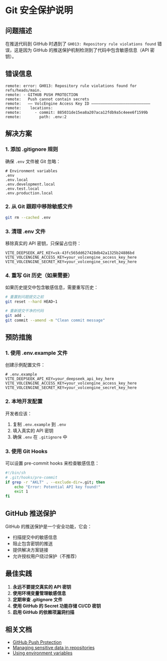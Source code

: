 # Git 安全保护说明

## 问题描述

在推送代码到 GitHub 时遇到了 `GH013: Repository rule violations found` 错误，这是因为 GitHub 的推送保护机制检测到了代码中包含敏感信息（API 密钥）。

## 错误信息

```
remote: error: GH013: Repository rule violations found for refs/heads/main.
remote: - GITHUB PUSH PROTECTION
remote:   Push cannot contain secrets
remote:   —— VolcEngine Access Key ID ——————————————————————————
remote:    locations:
remote:      - commit: 885031de15ea8a207aca12fdb9a5c4eee6f1599b
remote:        path: .env:2
```

## 解决方案

### 1. 添加 .gitignore 规则

确保 `.env` 文件被 Git 忽略：

```gitignore
# Environment variables
.env
.env.local
.env.development.local
.env.test.local
.env.production.local
```

### 2. 从 Git 跟踪中移除敏感文件

```bash
git rm --cached .env
```

### 3. 清理 .env 文件

移除真实的 API 密钥，只保留占位符：

```env
VITE_DEEPSEEK_API_KEY=sk-43fc565dd627428db42a1325b24886bd
VITE_VOLCENGINE_ACCESS_KEY=your_volcengine_access_key_here
VITE_VOLCENGINE_SECRET_KEY=your_volcengine_secret_key_here
```

### 4. 重写 Git 历史（如果需要）

如果历史提交中包含敏感信息，需要重写历史：

```bash
# 重置到问题提交之前
git reset --hard HEAD~1

# 重新提交干净的代码
git add .
git commit --amend -m "Clean commit message"
```

## 预防措施

### 1. 使用 .env.example 文件

创建示例配置文件：

```env
# .env.example
VITE_DEEPSEEK_API_KEY=your_deepseek_api_key_here
VITE_VOLCENGINE_ACCESS_KEY=your_volcengine_access_key_here
VITE_VOLCENGINE_SECRET_KEY=your_volcengine_secret_key_here
```

### 2. 本地开发配置

开发者应该：

1. 复制 `.env.example` 到 `.env`
2. 填入真实的 API 密钥
3. 确保 `.env` 在 `.gitignore` 中

### 3. 使用 Git Hooks

可以设置 pre-commit hooks 来检查敏感信息：

```bash
#!/bin/sh
# .git/hooks/pre-commit
if grep -r "AKLT" . --exclude-dir=.git; then
    echo "Error: Potential API key found!"
    exit 1
fi
```

## GitHub 推送保护

GitHub 的推送保护是一个安全功能，它会：

- 扫描提交中的敏感信息
- 阻止包含密钥的推送
- 提供解决方案链接
- 允许授权用户绕过保护（不推荐）

## 最佳实践

1. **永远不要提交真实的 API 密钥**
2. **使用环境变量管理敏感信息**
3. **定期审查 .gitignore 文件**
4. **使用 GitHub 的 Secret 功能存储 CI/CD 密钥**
5. **启用 GitHub 的依赖项漏洞扫描**

## 相关文档

- [GitHub Push Protection](https://docs.github.com/en/code-security/secret-scanning/about-secret-scanning)
- [Managing sensitive data in repositories](https://docs.github.com/en/authentication/keeping-your-account-and-data-secure/removing-sensitive-data-from-a-repository)
- [Using environment variables](https://docs.github.com/en/actions/learn-github-actions/variables)